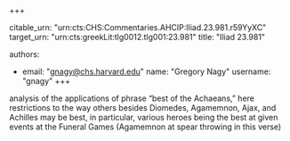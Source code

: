 +++


citable_urn: "urn:cts:CHS:Commentaries.AHCIP:Iliad.23.981.r59YyXC"
target_urn: "urn:cts:greekLit:tlg0012.tlg001:23.981"
title: "Iliad 23.981"

authors:
- email: "gnagy@chs.harvard.edu"
  name: "Gregory Nagy"
  username: "gnagy"
+++

<p>analysis of the applications of phrase “best of the Achaeans,” here restrictions to the way others besides Diomedes, Agamemnon, Ajax, and Achilles may be best, in particular, various heroes being the best at given events at the Funeral Games (Agamemnon at spear throwing in this verse)</p>
